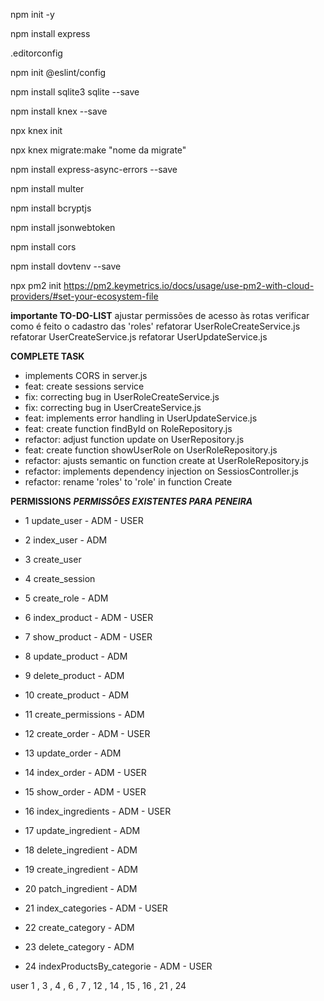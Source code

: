 npm init -y

npm install express

.editorconfig

npm init @eslint/config

npm install sqlite3 sqlite --save

npm install knex --save

npx knex init

npx knex migrate:make "nome da migrate"

npm install express-async-errors --save

npm install multer

npm install bcryptjs

npm install jsonwebtoken

npm install cors

npm install dovtenv --save

npx pm2 init
https://pm2.keymetrics.io/docs/usage/use-pm2-with-cloud-providers/#set-your-ecosystem-file

**importante TO-DO-LIST**
ajustar permissões de acesso às rotas
verificar como é feito o cadastro das 'roles'
refatorar UserRoleCreateService.js
refatorar UserCreateService.js
refatorar UserUpdateService.js

**COMPLETE TASK**

- implements CORS in server.js
- feat: create sessions service
- fix: correcting bug in UserRoleCreateService.js
- fix: correcting bug in UserCreateService.js
- feat: implements error handling in UserUpdateService.js
- feat: create function findById on RoleRepository.js
- refactor: adjust function update on UserRepository.js
- feat: create function showUserRole on UserRoleRepository.js
- refactor: ajusts semantic on function create at UserRoleRepository.js
- refactor: implements dependency injection on SessiosController.js
- refactor: rename 'roles' to 'role' in function Create

**PERMISSIONS**
_**PERMISSÔES EXISTENTES PARA PENEIRA**_

- 1 update_user - ADM - USER
- 2 index_user - ADM
- 3 create_user

- 4 create_session

- 5 create_role - ADM

- 6 index_product - ADM - USER
- 7 show_product - ADM - USER
- 8 update_product - ADM
- 9 delete_product - ADM
- 10 create_product - ADM

- 11 create_permissions - ADM

- 12 create_order - ADM - USER
- 13 update_order - ADM
- 14 index_order - ADM - USER
- 15 show_order - ADM - USER

- 16 index_ingredients - ADM - USER
- 17 update_ingredient - ADM
- 18 delete_ingredient - ADM
- 19 create_ingredient - ADM
- 20 patch_ingredient - ADM

- 21 index_categories - ADM - USER
- 22 create_category - ADM
- 23 delete_category - ADM
- 24 indexProductsBy_categorie - ADM - USER

user 1 , 3 , 4 , 6 , 7 , 12 , 14 , 15 , 16 , 21 , 24
